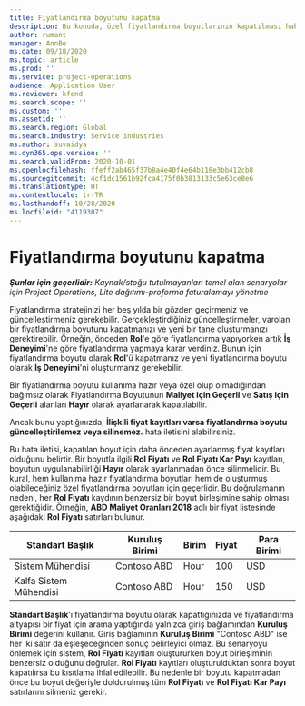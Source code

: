 ```yaml
---
title: Fiyatlandırma boyutunu kapatma
description: Bu konuda, özel fiyatlandırma boyutlarının kapatılması hakkında bilgi verilmektedir.
author: rumant
manager: AnnBe
ms.date: 09/18/2020
ms.topic: article
ms.prod: ''
ms.service: project-operations
audience: Application User
ms.reviewer: kfend
ms.search.scope: ''
ms.custom: ''
ms.assetid: ''
ms.search.region: Global
ms.search.industry: Service industries
ms.author: suvaidya
ms.dyn365.ops.version: ''
ms.search.validFrom: 2020-10-01
ms.openlocfilehash: ffeff2ab465f37b8a4e40f4e64b118e3bb412cb8
ms.sourcegitcommit: 4cf1dc1561b92fca4175f0b3813133c5e63ce8e6
ms.translationtype: HT
ms.contentlocale: tr-TR
ms.lasthandoff: 10/28/2020
ms.locfileid: "4119307"
---
```

# <a name="turning-off-a-pricing-dimension"></a>Fiyatlandırma boyutunu kapatma

_**Şunlar için geçerlidir:** Kaynak/stoğu tutulmayanları temel alan senaryolar için Project Operations, Lite dağıtımı-proforma faturalamayı yönetme_

Fiyatlandırma stratejinizi her beş yılda bir gözden geçirmeniz ve güncelleştirmeniz gerekebilir. Gerçekleştirdiğiniz güncelleştirmeler, varolan bir fiyatlandırma boyutunu kapatmanızı ve yeni bir tane oluşturmanızı gerektirebilir. Örneğin, önceden **Rol**'e göre fiyatlandırma yapıyorken artık **İş Deneyimi**'ne göre fiyatlandırma yapmaya karar verdiniz. Bunun için fiyatlandırma boyutu olarak **Rol**'ü kapatmanız ve yeni fiyatlandırma boyutu olarak **İş Deneyimi**'ni oluşturmanız gerekebilir. 

Bir fiyatlandırma boyutu kullanıma hazır veya özel olup olmadığından bağımsız olarak Fiyatlandırma Boyutunun **Maliyet için Geçerli** ve **Satış için Geçerli** alanları **Hayır** olarak ayarlanarak kapatılabilir.

Ancak bunu yaptığınızda, **İlişkili fiyat kayıtları varsa fiyatlandırma boyutu güncelleştirilemez veya silinemez.** hata iletisini alabilirsiniz.

Bu hata iletisi, kapatılan boyut için daha önceden ayarlanmış fiyat kayıtları olduğunu belirtir. Bir boyutla ilgili **Rol Fiyatı** ve **Rol Fiyatı Kar Payı** kayıtları, boyutun uygulanabilirliği **Hayır** olarak ayarlanmadan önce silinmelidir. Bu kural, hem kullanıma hazır fiyatlandırma boyutları hem de oluşturmuş olabileceğiniz özel fiyatlandırma boyutları için geçerlidir. Bu doğrulamanın nedeni, her **Rol Fiyatı** kaydının benzersiz bir boyut birleşimine sahip olması gerektiğidir. Örneğin, **ABD Maliyet Oranları 2018** adlı bir fiyat listesinde aşağıdaki **Rol Fiyatı** satırları bulunur. 

| Standart Başlık         | Kuruluş Birimi    |Birim   |Fiyat  |Para Birimi  |
| -----------------------|-------------|-------|-------|----------|
| Sistem Mühendisi|Contoso ABD|Hour| 100|USD|
| Kalfa Sistem Mühendisi|Contoso ABD|Hour| 150| USD|


**Standart Başlık**'ı fiyatlandırma boyutu olarak kapattığınızda ve fiyatlandırma altyapısı bir fiyat için arama yaptığında yalnızca giriş bağlamından **Kuruluş Birimi** değerini kullanır. Giriş bağlamının **Kuruluş Birimi** "Contoso ABD" ise her iki satır da eşleşeceğinden sonuç belirleyici olmaz. Bu senaryoyu önlemek için sistem, **Rol Fiyatı** kayıtları oluştururken boyut birleşiminin benzersiz olduğunu doğrular. **Rol Fiyatı** kayıtları oluşturulduktan sonra boyut kapatılırsa bu kısıtlama ihlal edilebilir. Bu nedenle bir boyutu kapatmadan önce bu boyut değeriyle doldurulmuş tüm **Rol Fiyatı** ve **Rol Fiyatı Kar Payı** satırlarını silmeniz gerekir.
